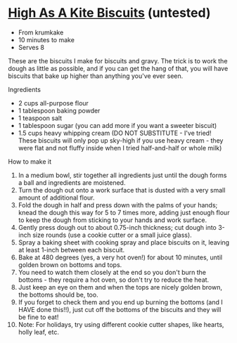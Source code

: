 #   [High As A Kite Biscuits](http://www.grouprecipes.com/56252/high-as-a-kite-biscuits.html) (untested)
*   From krumkake
*   10 minutes to make
*   Serves 8

These are the biscuits I make for biscuits and gravy.
The trick is to work the dough as little as possible, and if you can get the hang of that, you will have biscuits that bake up higher than anything you've ever seen. 

Ingredients
*   2 cups​ all-purpose flour
*   1 tablespoon baking powder
*   1 teaspoon salt
*   1 tablespoon sugar (you can add more if you want a sweeter biscuit)
*   1.5 cups​ heavy whipping cream (DO NOT SUBSTITUTE - I've tried! These biscuits will only pop up sky-high if you use heavy cream - they were flat and not fluffy inside when I tried half-and-half or whole milk)

How to make it
1.  In a medium bowl, stir together all ingredients just until the dough forms a ball and ingredients are moistened.
2.  Turn the dough out onto a work surface that is dusted with a very small amount of additional flour.
3.  Fold the dough in half and press down with the palms of your hands;
    knead the dough this way for 5 to 7 times more, adding just enough flour to keep the dough from sticking to your hands and work surface.
4.  Gently press dough out to about 0.75-inch thickness;
    cut dough into 3-inch size rounds (use a cookie cutter or a small juice glass).
5.  Spray a baking sheet with cooking spray and place biscuits on it, leaving at least 1-inch between each biscuit.
6.  Bake at 480 degrees (yes, a very hot oven!) for about 10 minutes, until golden brown on bottoms and tops.
7.  You need to watch them closely at the end so you don't burn the bottoms - they require a hot oven, so don't try to reduce the heat.
8.  Just keep an eye on them and when the tops are nicely golden brown, the bottoms should be, too.
9.  If you forget to check them and you end up burning the bottoms (and I HAVE done this!!), just cut off the bottoms of the biscuits and they will be fine to eat!
10. Note: For holidays, try using different cookie cutter shapes, like hearts, holly leaf, etc.
